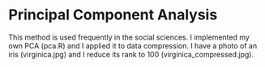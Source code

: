 # Principal Component Analysis

This method is used frequently in the social sciences.  I implemented my own PCA (pca.R) and I applied it to data compression.  I have a photo of an iris (virginica.jpg) and I reduce its rank to 100 (virginica_compressed.jpg).
